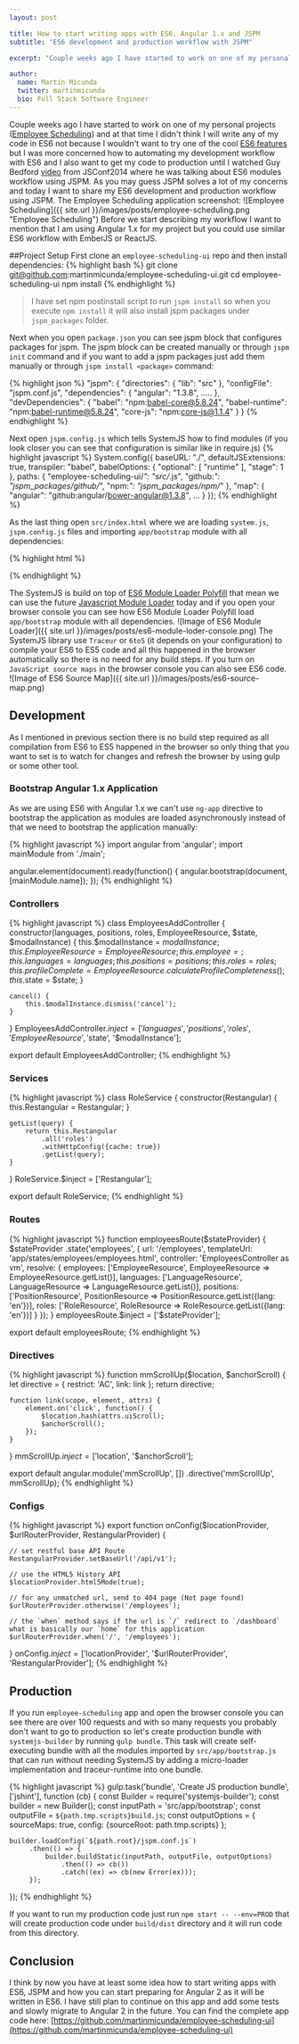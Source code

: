 ```yaml
---
layout: post

title: How to start writing apps with ES6, Angular 1.x and JSPM
subtitle: "ES6 development and production workflow with JSPM"

excerpt: "Couple weeks ago I have started to work on one of my personal projects (Employee Scheduling) and at that time I didn't think I will write any of my code in ES6 not because I wouldn't want to try one of the cool ES6 features but I was more concerned how to automating my development workflow with ES6 and I also want to get my code to production until I watched Guy Bedford video from JSConf2014 where he was talking about ES6 modules workflow using JSPM."

author:
  name: Martin Micunda
  twitter: martinmicunda
  bio: Full Stack Software Engineer
---
```

Couple weeks ago I have started to work on one of my personal projects ([Employee Scheduling](https://github.com/martinmicunda/employee-scheduling-ui)) and at that time I didn't think I will write any of my code in ES6 not because  I wouldn't want to try one of the cool [ES6 features](https://github.com/lukehoban/es6features) but I was more concerned how to automating my development workflow with ES6 and I also want to get my code to production until I watched Guy Bedford [video](https://www.youtube.com/watch?v=szJjsduHBQQ) from JSConf2014 where he was talking about ES6 modules workflow using JSPM. As you may guess JSPM solves a lot of my concerns and today I want to share my ES6 development and production workflow using JSPM.
The Employee Scheduling application screenshot:
![Employee Scheduling]({{ site.url }}/images/posts/employee-scheduling.png "Employee Scheduling")
Before we start describing my workflow I want to mention that I am using Angular 1.x for my project but you could use similar ES6 workflow with EmberJS or ReactJS.

##Project Setup
First clone an `employee-scheduling-ui` repo and then install dependencies:
{% highlight bash %}
git clone git@github.com:martinmicunda/employee-scheduling-ui.git
cd employee-scheduling-ui
npm install
{% endhighlight %}
> I have set npm postinstall script to run `jspm install` so when you execute `npm install` it will also install jspm packages under `jspm_packages` folder.

Next when you open `package.json` you can see jspm block that configures  packages for jspm. The jspm block can be created manually or through `jspm init` command and if you want to add a jspm packages just add them manually or through `jspm install <package>` command:

{% highlight json %}
"jspm": {
    "directories": {
        "lib": "src"
    },
    "configFile": "jspm.conf.js",
    "dependencies": {
        "angular": "1.3.8",
        .....
    },
    "devDependencies": {
      "babel": "npm:babel-core@5.8.24",
      "babel-runtime": "npm:babel-runtime@5.8.24",
      "core-js": "npm:core-js@1.1.4"
    }
}
{% endhighlight %}

Next open `jspm.config.js` which tells SystemJS how to find modules (if you look closer you can see that configuration is similar like in require.js)
{% highlight javascript %}
System.config({
    baseURL: "./",
    defaultJSExtensions: true,
    transpiler: "babel",
    babelOptions: {
      "optional": [
        "runtime"
      ],
      "stage": 1
    },
    paths: {
      "employee-scheduling-ui/*": "src/*.js",
      "github:*": "jspm_packages/github/*",
      "npm:*": "jspm_packages/npm/*"
    },
    "map": {
      "angular": "github:angular/bower-angular@1.3.8",
  	  ...
    }
});
{% endhighlight %}

 As the last thing open `src/index.html` where we are loading `system.js`, `jspm.config.js` files and importing `app/bootstrap` module with all dependencies:

{% highlight html %}
<script src="jspm_packages/system.js"></script>
<script src="jspm.conf.js"></script>
<script>
	System.import('app/bootstrap')
	.catch(console.error.bind(console));
</script>
{% endhighlight %}

The SystemJS is build on top of [ES6 Module Loader Polyfill](https://github.com/ModuleLoader/es6-module-loader) that mean we can use the future [Javascript Module Loader](http://whatwg.github.io/loader/) today and if you open your browser console you can see how ES6 Module Loader Polyfill load `app/bootstrap` module with all dependencies.
![Image of ES6 Module Loader]({{ site.url }}/images/posts/es6-module-loder-console.png)
The SystemJS library use `Traceur` or `6to5` (it depends on your configuration) to compile your ES6 to ES5 code and all this happened in the browser automatically so there is no need for any build steps. If you turn on `JavaScript source maps` in the browser console you can also see ES6 code.
![Image of ES6 Source Map]({{ site.url }}/images/posts/es6-source-map.png)
## Development
As I mentioned in previous section there is no build step required as all compilation from ES6 to ES5 happened in the browser so only thing that you want to set is to watch for changes and refresh the browser by using gulp or some other tool.


### Bootstrap Angular 1.x Application
As we are using ES6 with Angular 1.x we can't use `ng-app` directive to bootstrap the application as modules are loaded asynchronously instead of that we need to bootstrap the application manually:

{% highlight javascript %}
import angular from 'angular';
import mainModule from './main';

angular.element(document).ready(function() {
    angular.bootstrap(document, [mainModule.name]);
});
{% endhighlight %}

### Controllers
{% highlight javascript %}
class EmployeesAddController {
    constructor(languages, positions, roles, EmployeeResource, $state, $modalInstance) {
        this.$modalInstance = $modalInstance;
        this.EmployeeResource = EmployeeResource;
        this.employee = {};
        this.languages = languages;
        this.positions = positions;
        this.roles = roles;
        this.profileComplete = EmployeeResource.calculateProfileCompleteness({});
        this.$state = $state;
    }

    cancel() {
        this.$modalInstance.dismiss('cancel');
    }
}
EmployeesAddController.$inject = ['languages', 'positions', 'roles', 'EmployeeResource', '$state', '$modalInstance'];

export default EmployeesAddController;
{% endhighlight %}

### Services
{% highlight javascript %}
class RoleService {
    constructor(Restangular) {
        this.Restangular = Restangular;
    }

    getList(query) {
        return this.Restangular
            .all('roles')
            .withHttpConfig({cache: true})
            .getList(query);
    }
}
RoleService.$inject = ['Restangular'];

export default RoleService;
{% endhighlight %}

### Routes
{% highlight javascript %}
function employeesRoute($stateProvider) {
    $stateProvider
        .state('employees', {
            url: '/employees',
            templateUrl: 'app/states/employees/employees.html',
            controller: 'EmployeesController as vm',
            resolve: {
                employees: ['EmployeeResource', EmployeeResource => EmployeeResource.getList()],
                languages: ['LanguageResource', LanguageResource => LanguageResource.getList()],
                positions: ['PositionResource', PositionResource => PositionResource.getList({lang: 'en'})],
                roles: ['RoleResource', RoleResource => RoleResource.getList({lang: 'en'})]
            }
        });
}
employeesRoute.$inject = ['$stateProvider'];

export default employeesRoute;
{% endhighlight %}
### Directives
{% highlight javascript %}
function mmScrollUp($location, $anchorScroll) {
    let directive = {
        restrict: 'AC',
        link: link
    };
    return directive;

    function link(scope, element, attrs) {
        element.on('click', function() {
            $location.hash(attrs.uiScroll);
            $anchorScroll();
        });
    }
}
mmScrollUp.$inject = ['$location', '$anchorScroll'];

export default angular.module('mmScrollUp', [])
    .directive('mmScrollUp', mmScrollUp);
{% endhighlight %}
### Configs
{% highlight javascript %}
export function onConfig($locationProvider, $urlRouterProvider, RestangularProvider) {

    // set restful base API Route
    RestangularProvider.setBaseUrl('/api/v1');

    // use the HTML5 History API
    $locationProvider.html5Mode(true);

    // for any unmatched url, send to 404 page (Not page found)
    $urlRouterProvider.otherwise('/employees');

    // the `when` method says if the url is `/` redirect to `/dashboard` what is basically our `home` for this application
    $urlRouterProvider.when('/', '/employees');
}
onConfig.$inject = ['$locationProvider', '$urlRouterProvider', 'RestangularProvider'];
{% endhighlight %}

## Production
If you run `employee-scheduling` app and open the browser console you can see there are over 100 requests and with so many requests you probably don't want to go to production so let's create production bundle with `systemjs-builder` by running `gulp bundle`. This task will create self-executing bundle with all the modules imported by `src/app/bootstrap.js` that can run without needing SystemJS by adding a micro-loader implementation and traceur-runtime into one bundle.

{% highlight javascript %}
gulp.task('bundle', 'Create JS production bundle', ['jshint'], function (cb) {
    const Builder = require('systemjs-builder');
    const builder = new Builder();
    const inputPath = 'src/app/bootstrap';
    const outputFile = `${path.tmp.scripts}build.js`;
    const outputOptions = { sourceMaps: true, config: {sourceRoot: path.tmp.scripts} };
    
    builder.loadConfig(`${path.root}/jspm.conf.js`)
         .then(() => {
             builder.buildStatic(inputPath, outputFile, outputOptions)
                 .then(() => cb())
                 .catch((ex) => cb(new Error(ex)));
         });
});
{% endhighlight %}

If you want to run my production code just run `npm start -- --env=PROD` that will create production code under `build/dist` directory and it will run code from this directory.

## Conclusion
I think by now you have at least some idea how to start writing apps with ES6, JSPM and how you can start preparing for Angular 2 as it will be written in ES6.  I have still plan to continue on this app and add some tests and slowly migrate to Angular 2 in the future. You can find the complete app code here: [https://github.com/martinmicunda/employee-scheduling-ui](https://github.com/martinmicunda/employee-scheduling-ui)



